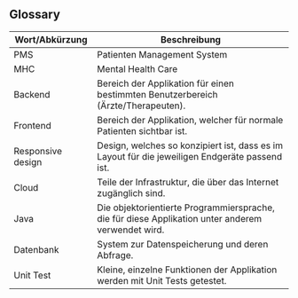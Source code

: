 <!-- Bitte Unterkapitel mit ### fortführen damit das Dokument nach dem Merge dann bereits sauber gegliedert ist -->
## Glossary

Wort/Abkürzung | Beschreibung
-----|--------
PMS | Patienten Management System
MHC | Mental Health Care
Backend | Bereich der Applikation für einen bestimmten Benutzerbereich (Ärzte/Therapeuten).
Frontend | Bereich der Applikation, welcher für normale Patienten sichtbar ist.
Responsive design | Design, welches so konzipiert ist, dass es im Layout für die jeweiligen Endgeräte passend ist.
Cloud | Teile der Infrastruktur, die über das Internet zugänglich sind.
Java | Die objektorientierte Programmiersprache, die für diese Applikation unter anderem verwendet wird.
Datenbank | System zur Datenspeicherung und deren Abfrage.
Unit Test | Kleine, einzelne Funktionen der Applikation werden mit Unit Tests getestet.
